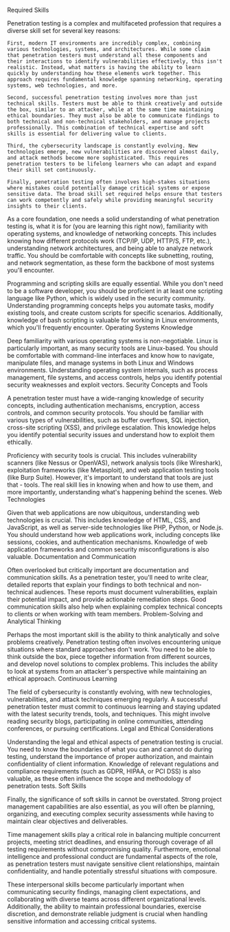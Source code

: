 
Required Skills

Penetration testing is a complex and multifaceted profession that requires a diverse skill set for several key reasons:

    First, modern IT environments are incredibly complex, combining various technologies, systems, and architectures. While some claim that penetration testers must understand all these components and their interactions to identify vulnerabilities effectively, this isn't realistic. Instead, what matters is having the ability to learn quickly by understanding how these elements work together. This approach requires fundamental knowledge spanning networking, operating systems, web technologies, and more.

    Second, successful penetration testing involves more than just technical skills. Testers must be able to think creatively and outside the box, similar to an attacker, while at the same time maintaining ethical boundaries. They must also be able to communicate findings to both technical and non-technical stakeholders, and manage projects professionally. This combination of technical expertise and soft skills is essential for delivering value to clients.

    Third, the cybersecurity landscape is constantly evolving. New technologies emerge, new vulnerabilities are discovered almost daily, and attack methods become more sophisticated. This requires penetration testers to be lifelong learners who can adapt and expand their skill set continuously.

    Finally, penetration testing often involves high-stakes situations where mistakes could potentially damage critical systems or expose sensitive data. The broad skill set required helps ensure that testers can work competently and safely while providing meaningful security insights to their clients.

As a core foundation, one needs a solid understanding of what penetration testing is, what it is for (you are learning this right now), familiarity with operating systems, and knowledge of networking concepts. This includes knowing how different protocols work (TCP/IP, UDP, HTTP/S, FTP, etc.), understanding network architectures, and being able to analyze network traffic. You should be comfortable with concepts like subnetting, routing, and network segmentation, as these form the backbone of most systems you'll encounter.

Programming and scripting skills are equally essential. While you don't need to be a software developer, you should be proficient in at least one scripting language like Python, which is widely used in the security community. Understanding programming concepts helps you automate tasks, modify existing tools, and create custom scripts for specific scenarios. Additionally, knowledge of bash scripting is valuable for working in Linux environments, which you'll frequently encounter.
Operating Systems Knowledge

Deep familiarity with various operating systems is non-negotiable. Linux is particularly important, as many security tools are Linux-based. You should be comfortable with command-line interfaces and know how to navigate, manipulate files, and manage systems in both Linux and Windows environments. Understanding operating system internals, such as process management, file systems, and access controls, helps you identify potential security weaknesses and exploit vectors.
Security Concepts and Tools

A penetration tester must have a wide-ranging knowledge of security concepts, including authentication mechanisms, encryption, access controls, and common security protocols. You should be familiar with various types of vulnerabilities, such as buffer overflows, SQL injection, cross-site scripting (XSS), and privilege escalation. This knowledge helps you identify potential security issues and understand how to exploit them ethically.

Proficiency with security tools is crucial. This includes vulnerability scanners (like Nessus or OpenVAS), network analysis tools (like Wireshark), exploitation frameworks (like Metasploit), and web application testing tools (like Burp Suite). However, it's important to understand that tools are just that - tools. The real skill lies in knowing when and how to use them, and more importantly, understanding what's happening behind the scenes.
Web Technologies

Given that web applications are now ubiquitous, understanding web technologies is crucial. This includes knowledge of HTML, CSS, and JavaScript, as well as server-side technologies like PHP, Python, or Node.js. You should understand how web applications work, including concepts like sessions, cookies, and authentication mechanisms. Knowledge of web application frameworks and common security misconfigurations is also valuable.
Documentation and Communication

Often overlooked but critically important are documentation and communication skills. As a penetration tester, you'll need to write clear, detailed reports that explain your findings to both technical and non-technical audiences. These reports must document vulnerabilities, explain their potential impact, and provide actionable remediation steps. Good communication skills also help when explaining complex technical concepts to clients or when working with team members.
Problem-Solving and Analytical Thinking

Perhaps the most important skill is the ability to think analytically and solve problems creatively. Penetration testing often involves encountering unique situations where standard approaches don't work. You need to be able to think outside the box, piece together information from different sources, and develop novel solutions to complex problems. This includes the ability to look at systems from an attacker's perspective while maintaining an ethical approach.
Continuous Learning

The field of cybersecurity is constantly evolving, with new technologies, vulnerabilities, and attack techniques emerging regularly. A successful penetration tester must commit to continuous learning and staying updated with the latest security trends, tools, and techniques. This might involve reading security blogs, participating in online communities, attending conferences, or pursuing certifications.
Legal and Ethical Considerations

Understanding the legal and ethical aspects of penetration testing is crucial. You need to know the boundaries of what you can and cannot do during testing, understand the importance of proper authorization, and maintain confidentiality of client information. Knowledge of relevant regulations and compliance requirements (such as GDPR, HIPAA, or PCI DSS) is also valuable, as these often influence the scope and methodology of penetration tests.
Soft Skills

Finally, the significance of soft skills in cannot be overstated. Strong project management capabilities are also essential, as you will often be planning, organizing, and executing complex security assessments while having to maintain clear objectives and deliverables.

Time management skills play a critical role in balancing multiple concurrent projects, meeting strict deadlines, and ensuring thorough coverage of all testing requirements without compromising quality. Furthermore, emotional intelligence and professional conduct are fundamental aspects of the role, as penetration testers must navigate sensitive client relationships, maintain confidentiality, and handle potentially stressful situations with composure.

These interpersonal skills become particularly important when communicating security findings, managing client expectations, and collaborating with diverse teams across different organizational levels. Additionally, the ability to maintain professional boundaries, exercise discretion, and demonstrate reliable judgment is crucial when handling sensitive information and accessing critical systems.

